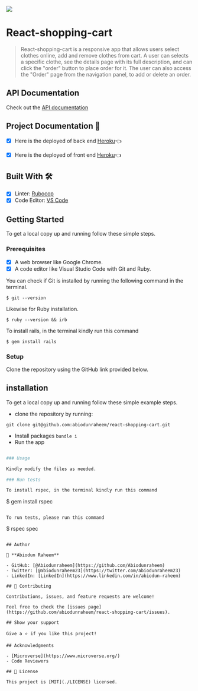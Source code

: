 ![](https://img.shields.io/badge/Microverse-blueviolet)

# React-shopping-cart

> React-shopping-cart is a responsive app that allows users select clothes online, add and remove clothes from cart. A user can selects a specific clothe, see the details page with its full description, and can click the "order" button to place order for it. The user can also access the "Order" page from the navigation panel, to add or delete an order.


## API Documentation
Check out the [API documentation]()

## Project Documentation 📄

- [x] Here is the deployed of back end [Heroku]()👈
- [x] Here is the deployed of front end [Heroku]()👈


## Built With 🛠️

- [x] Linter: [Rubocop](https://rubocop.org/)
- [x] Code Editor: [VS Code](https://code.visualstudio.com/)

## Getting Started

To get a local copy up and running follow these simple steps.

### Prerequisites

- [x] A web browser like Google Chrome.
- [x] A code editor like Visual Studio Code with Git and Ruby.

You can check if Git is installed by running the following command in the terminal.
```
$ git --version
```

Likewise for Ruby installation.
```
$ ruby --version && irb
```

To install rails, in the terminal kindly run this command
```
$ gem install rails
```

### Setup

Clone the repository using the GitHub link provided below.

## installation

To get a local copy up and running follow these simple example steps.

- clone the repository by running:
```
git clone git@github.com:abiodunraheem/react-shopping-cart.git
```
- Install packages
  ``` bundle i ```
- Run the app
```sh

### Usage

Kindly modify the files as needed.

### Run tests

To install rspec, in the terminal kindly run this command

```
$ gem install rspec
```

To run tests, please run this command
```
$ rspec spec
```

## Author

👤 **Abiodun Raheem**

- GitHub: [@Abiodunraheem](https://github.com/Abiodunraheem)
- Twitter: [@abiodunraheem23](https://twitter.com/abiodunraheem23)
- LinkedIn: [LinkedIn](https://www.linkedin.com/in/abiodun-raheem)

## 🤝 Contributing

Contributions, issues, and feature requests are welcome!

Feel free to check the [issues page](https://github.com/abiodunraheem/react-shopping-cart/issues).

## Show your support

Give a ⭐️ if you like this project!

## Acknowledgments

- [Microverse](https://www.microverse.org/)
- Code Reviewers

## 📝 License

This project is [MIT](./LICENSE) licensed.

